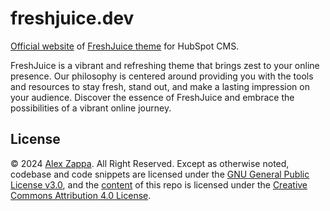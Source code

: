 # freshjuice.dev

[Official website](https://freshjuice.dev/)
of [FreshJuice theme](https://github.com/freshjuice-dev/freshjuice-hubspot-theme) for HubSpot CMS.

FreshJuice is a vibrant and refreshing theme that brings zest to your online presence.
Our philosophy is centered around providing you with the tools and resources to stay fresh,
stand out, and make a lasting impression on your audience.
Discover the essence of FreshJuice and embrace the possibilities of a vibrant online journey.

## License

© 2024 [Alex Zappa](https://github.com/reatlat).
All Right Reserved.
Except as otherwise noted,
codebase and code snippets are licensed under
the [GNU General Public License v3.0](https://www.gnu.org/licenses/gpl-3.0.html),
and the [content](./src/content/) of this repo is licensed under
the [Creative Commons Attribution 4.0 License](https://creativecommons.org/licenses/by/4.0/).
